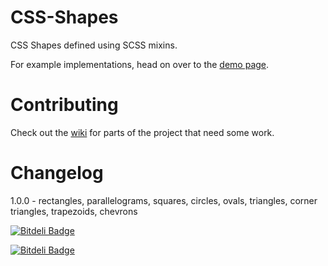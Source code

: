 CSS-Shapes
==========

CSS Shapes defined using SCSS mixins.

For example implementations, head on over to the [demo page](http://ilanbiala.github.io/CSS-Shapes).

Contributing
============

Check out the [wiki](https://github.com/ilanbiala/CSS-Shapes/wiki) for parts of the project that need some work.

Changelog
=========
1.0.0 - rectangles, parallelograms, squares, circles, ovals, triangles, corner triangles, trapezoids, chevrons

[![Bitdeli Badge](https://d2weczhvl823v0.cloudfront.net/ilanbiala/css-shapes/trend.png)](https://bitdeli.com/free "Bitdeli Badge")



[![Bitdeli Badge](https://d2weczhvl823v0.cloudfront.net/ilanbiala/css-shapes/trend.png)](https://bitdeli.com/free "Bitdeli Badge")

